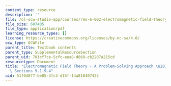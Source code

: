 ```yaml
---
content_type: resource
description: ''
file: /ol-ocw-studio-app/courses/res-6-002-electromagnetic-field-theory-a-problem-solving-approach-spring-2008/51f0d877be853fc3d15f14a818407423_MITRES_6_002S08_chp09_text.pdf
file_size: 607405
file_type: application/pdf
learning_resource_types: []
license: https://creativecommons.org/licenses/by-nc-sa/4.0/
ocw_type: OCWFile
parent_title: Textbook contents
parent_type: SupplementalResourceSection
parent_uid: 781cf7ce-5cfc-eea8-d860-cb2207a215cd
resourcetype: Document
title: "Electromagnetic Field Theory - A Problem-Solving Approach \u2013 Chapter 9:\
  \ Sections 9.1-9.4"
uid: 51f0d877-be85-3fc3-d15f-14a818407423
---
```

